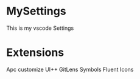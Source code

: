 # MySettings
This is my vscode Settings

# Extensions
Apc customize UI++
GitLens
Symbols
Fluent Icons
